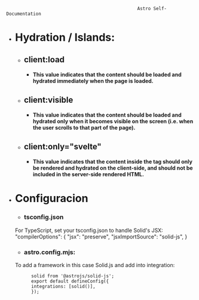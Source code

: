                                                      Astro Self-Documentation  


- # Hydration / Islands:
    - ## client:load
        - #### This value indicates that the content should be loaded and hydrated immediately when the page is loaded.
    - ## client:visible
        - #### This value indicates that the content should be loaded and hydrated only when it becomes visible on the screen (i.e. when the user scrolls to that part of the page).
    - ## client:only="svelte"
        - #### This value indicates that the content inside the tag should only be rendered and hydrated on the client-side, and should not be included in the server-side rendered HTML.
  
- # Configuracion
    - ### tsconfig.json
    For TypeScript, set your tsconfig.json to handle Solid's JSX:
            "compilerOptions": {
            "jsx": "preserve",
            "jsxImportSource": "solid-js",
              }  

    - ### astro.config.mjs:
    To add a framework in this case Solid.js and add into integration:
 
            solid from '@astrojs/solid-js';
            export default defineConfig({
    	    integrations: [solid()],
            });